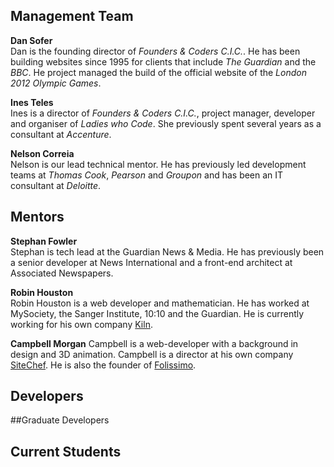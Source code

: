 ## Management Team

<a href="https://www.linkedin.com/in/dsofer" target="_blank" class="team-image dan"></a>

**Dan Sofer**	
Dan is the founding director of *Founders & Coders C.I.C.*. He has been building websites since 1995 for clients that include *The Guardian* and the *BBC*. He project managed the build of the official website of the *London 2012 Olympic Games*.

<a href="https://www.linkedin.com/in/iteles" target="_blank" class="team-image ines"></a>

**Ines Teles**    
Ines is a director of *Founders & Coders C.I.C.*, project manager, developer and organiser of *Ladies who Code*. She previously spent several years as a consultant at *Accenture*. 

<a href="https://www.linkedin.com/in/nelsonic" target="_blank" class="team-image nelson"></a>

**Nelson Correia**    
Nelson is our lead technical mentor. He has previously led development teams at *Thomas Cook*, *Pearson* and *Groupon* and has been an IT consultant at *Deloitte*.

## Mentors

<a href="https://www.linkedin.com/in/stephanfowler" target="_blank" class="team-image stephan"></a>

**Stephan Fowler**	
Stephan is tech lead at the Guardian News & Media. He has previously been a senior developer at News International and a front-end architect at Associated Newspapers.

<a href="https://www.linkedin.com/pub/robin-houston/3/bba/677" target="_blank" class="team-image robin"></a>

**Robin Houston**	
Robin Houston is a web developer and mathematician. He has worked at MySociety, the Sanger Institute, 10:10 and the Guardian. He is currently working for his own company <a href="http://www.kiln.it/" target="_blank">Kiln</a>.

<a href="https://uk.linkedin.com/pub/campbell-morgan/46/b60/805" target="_blank" class="team-image campbell"></a>

**Campbell Morgan**	
Campbell is a web-developer with a background in design and 3D animation. Campbell is a director at his own company <a href="http://www.sitechef.co.uk/" target="_blank">SiteChef</a>. He is also the founder of <a href="http://www.folissimo.com/#/" target="_blank">Folissimo</a>.

## Developers
<div class="overflow-hidden">
	<div class="grid-4">
		<a href="https://github.com/NataliaLKB" target="_blank"><div class="team-image-grid natalia"></div></a>
	</div>
	<div class="grid-4">
		<a href="https://github.com/FilWisher" target="_blank"><div class="team-image-grid will"></div></a>
	</div>
	<div class="grid-4">
		<a href="https://github.com/izaakrogan" target="_blank"><div class="team-image-grid izaak"></div></a>
	</div>
	<div class="grid-4">
		<a href="https://github.com/besarthoxhaj" target="_blank"><div class="team-image-grid bes"></div></a>
	</div>
	<div class="grid-4">
		<a href="https://github.com/benjaminlees" target="_blank"><div class="team-image-grid benji"></div></a>
	</div>
	<div class="grid-4">
		<a href="https://github.com/harrygfox" target="_blank"><div class="team-image-grid harry"></div></a>
	</div>
	<div class="grid-4"><p></p></div>
	<div class="grid-4">
		<a href="https://uk.linkedin.com/pub/emma-milner/29/a00/a05" target="_blank"><div class="team-image-grid emma"></div></a>
	</div>
</div>

##Graduate Developers

<div class="overflow-hidden">
	<div class="grid-4">
		<a href="https://github.com/adamkowalczyk" target="_blank"><div class="team-image-grid adam-4"></div></a>
	</div>
	<div class="grid-4">
		<a href="https://github.com/amilvasishtha" target="_blank"><div class="team-image-grid amil-4"></div></a>
	</div>
	<div class="grid-4">
		<a href="https://github.com/Neats29" target="_blank"><div class="team-image-grid anita-4"></div></a>
	</div>
		<div class="grid-4">
		<a href="https://github.com/MIJOTHY" target="_blank"><div class="team-image-grid james-4"></div></a>
	</div>
	<div class="grid-4">
		<a href="https://github.com/Jasonspd" target="_blank"><div class="team-image-grid jason-4"></div></a>
	</div>
	<div class="grid-4">
		<a href="https://github.com/perborgen" target="_blank"><div class="team-image-grid per-4"></div></a>
	</div>
	<div class="grid-4"><p></p></div>
	<div class="grid-4">
		<a href="https://github.com/rorysedgwick" target="_blank"><div class="team-image-grid rory-4"></div></a>
	</div>	
</div>


## Current Students
<div class="overflow-hidden">
	<div class="grid-4">
		<a href="https://github.com/abdiahmed" target="_blank"><div class="team-image-grid abdi-5"></div></a>
	</div>
	<div class="grid-4">
		<a href="https://github.com/heron2014" target="_blank"><div class="team-image-grid anitac-5"></div></a>
	</div>
	<div class="grid-4">
		<a href="https://github.com/anniva" target="_blank"><div class="team-image-grid anni-5"></div></a>
	</div>
	<div class="grid-4">
		<a href="https://github.com/nofootnotes" target="_blank"><div class="team-image-grid claire-5"></div></a>
	</div>
	<div class="grid-4">
		<a href="https://github.com/Danwhy" target="_blank"><div class="team-image-grid daniel-5"></div></a>
	</div>
	<div class="grid-4">
		<a href="https://github.com/jackpandas" target="_blank"><div class="team-image-grid jackm-5"></div></a>
	</div>
	<div class="grid-4">
		<a href="https://github.com/jrans" target="_blank"><div class="team-image-grid jackr-5"></div></a>
	</div>
	<div class="grid-4">
		<a href="https://github.com/joshpitzalis" target="_blank"><div class="team-image-grid josh-5"></div></a>
	</div>
	<div class="grid-4">
		<a href="https://github.com/Lukars" target="_blank"><div class="team-image-grid lukas-5"></div></a>
	</div>
	<div class="grid-4">
		<a href="https://github.com/msmichellegar" target="_blank"><div class="team-image-grid michelle-5"></div></a>
	</div>
	<div class="grid-4">
		<a href="https://github.com/minaorangina" target="_blank"><div class="team-image-grid mina-5"></div></a>
	</div>
	<div class="grid-4">
		<a href="https://github.com/nikhilaravi" target="_blank"><div class="team-image-grid nikhila-5"></div></a>
	</div>
	<div class="grid-4">
		<a href="https://github.com/rjmk" target="_blank"><div class="team-image-grid rafe-5"></div></a>
	</div>
	<div class="grid-4">
		<a href="https://github.com/wallcrawler" target="_blank"><div class="team-image-grid ronan-5"></div></a>
	</div>
	<div class="grid-4">
		<a href="https://github.com/rub1e" target="_blank"><div class="team-image-grid rubie-5"></div></a>
	</div>
	<div class="grid-4"><p></p></div>
	<div class="grid-4">
		<a href="https://github.com/SimonLab" target="_blank"><div class="team-image-grid simon-5"></div></a>
	</div>
</div>

